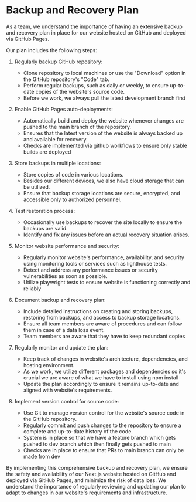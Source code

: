 # Backup and Recovery Plan

As a team, we understand the importance of having an extensive backup and recovery plan in place for our website hosted on GitHub and deployed via GitHub Pages.

Our plan includes the following steps:

1. Regularly backup GitHub repository:
    - Clone repository to local machines or use the "Download" option in the GitHub repository's "Code" tab.
    - Perform regular backups, such as daily or weekly, to ensure up-to-date copies of the website's source code.
    - Before we work, we always pull the latest development branch first

2. Enable GitHub Pages auto-deployments:
    - Automatically build and deploy the website whenever changes are pushed to the main branch of the repository.
    - Ensures that the latest version of the website is always backed up and available for recovery.
    - Checks are implemented via github workflows to ensure only stable builds are deployed

3. Store backups in multiple locations:
    - Store copies of code in various locations.
    - Besides our different devices, we also have cloud storage that can be utilized.
    - Ensure that backup storage locations are secure, encrypted, and accessible only to authorized personnel.

4. Test restoration process:
    - Occasionally use backups to recover the site locally to ensure the backups are valid.
    - Identify and fix any issues before an actual recovery situation arises.
    
8. Monitor website performance and security:
    - Regularly monitor website's performance, availability, and security using monitoring tools or services such as lighthouse tests.
    - Detect and address any performance issues or security vulnerabilities as soon as possible.
    - Utilize playwright tests to ensure website is functioning correctly and reliably

5. Document backup and recovery plan:
    - Include detailed instructions on creating and storing backups, restoring from backups, and access to backup storage locations.
    - Ensure all team members are aware of procedures and can follow them in case of a data loss event.
    - Team members are aware that they have to keep redundant copies 

6. Regularly monitor and update the plan:
    - Keep track of changes in website's architecture, dependencies, and hosting environment.
    - As we work, we utilize different packages and dependencies so it's crucial we are aware of what we have to install using npm install
    - Update the plan accordingly to ensure it remains up-to-date and aligned with website's requirements.

7. Implement version control for source code:
    - Use Git to manage version control for the website's source code in the GitHub repository.
    - Regularly commit and push changes to the repository to ensure a complete and up-to-date history of the code.
    - System is in place so that we have a feature branch which gets pushed to dev branch which then finally gets pushed to main
    - Checks are in place to ensure that PRs to main branch can only be made from dev


By implementing this comprehensive backup and recovery plan, we ensure the safety and availability of our Next.js website hosted on GitHub and deployed via
GitHub Pages, and minimize the risk of data loss. We understand the importance of regularly reviewing and updating our plan to adapt to changes in
our website's requirements and infrastructure.
